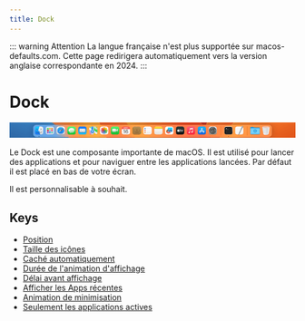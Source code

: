 ```yaml
---
title: Dock
---
```


::: warning Attention
La langue française n'est plus supportée sur macos-defaults.com. Cette page redirigera automatiquement vers la version anglaise correspondante en 2024.
:::

# Dock

<img
  src="../../dock/images/dock.png" alt="Une capture de Dock"
  width="740" height="41" style="height: auto"
/>

Le Dock est une composante importante de macOS.
Il est utilisé pour lancer des applications et pour naviguer entre les applications lancées.
Par défaut il est placé en bas de votre écran.

Il est personnalisable à souhait.

## Keys

- [Position](./orientation.md)
- [Taille des icônes](./tilesize.md)
- [Caché automatiquement](./autohide.md)
- [Durée de l&#x27;animation d&#x27;affichage](./autohide-time-modifier.md)
- [Délai avant affichage](./autohide-delay.md)
- [Afficher les Apps récentes](./show-recents.md)
- [Animation de minimisation](./mineffect.md)
- [Seulement les applications actives](./static-only.md)
